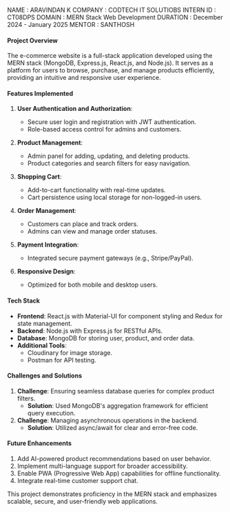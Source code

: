 NAME : ARAVINDAN K 
COMPANY : CODTECH IT SOLUTIOBS 
INTERN ID : CT08DPS
DOMAIN : MERN Stack Web Development 
DURATION : December 2024 - January 2025 
MENTOR : SANTHOSH

#### **Project Overview**
The e-commerce website is a full-stack application developed using the MERN stack (MongoDB, Express.js, React.js, and Node.js). It serves as a platform for users to browse, purchase, and manage products efficiently, providing an intuitive and responsive user experience.

#### **Features Implemented**
1. **User Authentication and Authorization**:
   - Secure user login and registration with JWT authentication.
   - Role-based access control for admins and customers.

2. **Product Management**:
   - Admin panel for adding, updating, and deleting products.
   - Product categories and search filters for easy navigation.

3. **Shopping Cart**:
   - Add-to-cart functionality with real-time updates.
   - Cart persistence using local storage for non-logged-in users.

4. **Order Management**:
   - Customers can place and track orders.
   - Admins can view and manage order statuses.

5. **Payment Integration**:
   - Integrated secure payment gateways (e.g., Stripe/PayPal).

6. **Responsive Design**:
   - Optimized for both mobile and desktop users.

#### **Tech Stack**
- **Frontend**: React.js with Material-UI for component styling and Redux for state management.
- **Backend**: Node.js with Express.js for RESTful APIs.
- **Database**: MongoDB for storing user, product, and order data.
- **Additional Tools**: 
  - Cloudinary for image storage.
  - Postman for API testing.

#### **Challenges and Solutions**
1. **Challenge**: Ensuring seamless database queries for complex product filters.
   - **Solution**: Used MongoDB's aggregation framework for efficient query execution.
2. **Challenge**: Managing asynchronous operations in the backend.
   - **Solution**: Utilized async/await for clear and error-free code.

#### **Future Enhancements**
1. Add AI-powered product recommendations based on user behavior.
2. Implement multi-language support for broader accessibility.
3. Enable PWA (Progressive Web App) capabilities for offline functionality.
4. Integrate real-time customer support chat.

This project demonstrates proficiency in the MERN stack and emphasizes scalable, secure, and user-friendly web applications.
